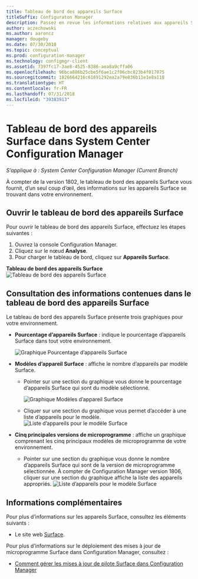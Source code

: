 ```yaml
---
title: Tableau de bord des appareils Surface
titleSuffix: Configuraton Manager
description: Passez en revue les informations relatives aux appareils Surface à l’aide du tableau de bord.
author: aczechowski
ms.author: aaroncz
manager: dougeby
ms.date: 07/30/2018
ms.topic: conceptual
ms.prod: configuration-manager
ms.technology: configmgr-client
ms.assetid: 7397fc17-3ae8-4525-8386-aea8a9cffa06
ms.openlocfilehash: 96bca886b25cbe5f6ae1c2f06cbc823b4f017075
ms.sourcegitcommit: 1826664216c61691292ea2a79e836b11e1e8a118
ms.translationtype: HT
ms.contentlocale: fr-FR
ms.lasthandoff: 07/31/2018
ms.locfileid: "39383913"
---
```

# <a name="surface-device-dashboard-in-system-center-configuration-manager"></a>Tableau de bord des appareils Surface dans System Center Configuration Manager

*S’applique à : System Center Configuration Manager (Current Branch)*

À compter de la version 1802, le tableau de bord des appareils Surface vous fournit, d’un seul coup d’œil, des informations sur les appareils Surface se trouvant dans votre environnement. <!--1355788-->

## <a name="open-the-surface-device-dashboard"></a>Ouvrir le tableau de bord des appareils Surface

Pour ouvrir le tableau de bord des appareils Surface, effectuez les étapes suivantes : 

1. Ouvrez la console Configuration Manager. 
2. Cliquez sur le nœud **Analyse**. 
3. Pour charger le tableau de bord, cliquez sur **Appareils Surface**.

**Tableau de bord des appareils Surface**
![Tableau de bord des appareils Surface](media\Surface-device-dashboard.PNG)



## <a name="reviewing-information-in-the-surface-device-dashboard"></a>Consultation des informations contenues dans le tableau de bord des appareils Surface

Le tableau de bord des appareils Surface présente trois graphiques pour votre environnement. 

- **Pourcentage d’appareils Surface** : indique le pourcentage d’appareils Surface dans tout votre environnement.

    ![Graphique Pourcentage d’appareils Surface](media\Percent-Surface-Devices.PNG)
- **Modèles d’appareil Surface** : affiche le nombre d’appareils par modèle Surface. 
    - Pointer sur une section du graphique vous donne le pourcentage d’appareils Surface qui sont du modèle sélectionné. 

         ![Graphique Modèles d’appareil Surface](media\Surface-Models-Hover.PNG)
    - Cliquer sur une section du graphique vous permet d’accéder à une liste d’appareils pour le modèle. 
        ![Liste d’appareils pour le modèle Surface](media\Surface-Model-Device-List.PNG)

- **Cinq principales versions de microprogramme** : affiche un graphique comprenant les cinq principaux modèles de microprogramme de votre environnement. 
    - Pointer sur une section du graphique vous donne le nombre d’appareils Surface qui sont de la version de microprogramme sélectionnée. À compter de Configuration Manager version 1806, cliquer sur une section du graphique affiche la liste des appareils appropriés. <!--1358654--> ![Liste d’appareils pour le modèle Surface](media\Surface-Firmware-Hover.PNG)


## <a name="more-information"></a>Informations complémentaires

Pour plus d’informations sur les appareils Surface, consultez les éléments suivants :
 - Le site web [Surface]( https://go.microsoft.com/fwlink/?linkid=861998).
    
Pour plus d’informations sur le déploiement des mises à jour de microprogramme Surface dans Configuration Manager, consultez :
 - [Comment gérer les mises à jour de pilote Surface dans Configuration Manager]( https://support.microsoft.com/help/4098906)




